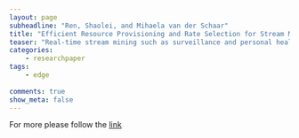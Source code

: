 ```yaml
---
layout: page
subheadline: "Ren, Shaolei, and Mihaela van der Schaar"
title: "Efficient Resource Provisioning and Rate Selection for Stream Mining in a Community Cloud"
teaser: "Real-time stream mining such as surveillance and personal health monitoring, which involves sophisticated mathematical operations, is computation-intensive and prohibitive for mobile devices due to the hardware/computation constraints. To satisfy the growing demand for stream mining in mobile networks, we propose to employ a cloud-based stream mining system in which the mobile devices send via wireless links unclassified media streams to the cloud for classification. We aim at minimizing the classification-energy cost, defined as an affine combination of classification cost and energy consumption at the cloud, subject to an average stream mining delay constraint (which is important in real-time applications). To address the challenge of time-varying wireless channel conditions without a priori information about the channel statistics, we develop an online algorithm in which the cloud operator can dynamically adjust its resource provisioning on the fly and the mobile devices can adapt their transmission rates to the instantaneous channel conditions. It is proved that, at the expense of increasing the average stream mining delay, the online algorithm achieves a classification-energy cost that can be pushed arbitrarily close to the minimum cost achieved by the optimal offline algorithm. Extensive simulations are conducted to validate the analysis."
categories:
    - researchpaper  
tags:
    - edge
      
comments: true
show_meta: false
---
```




For more please follow the [link](http://ieeexplore.ieee.org/xpl/articleDetails.jsp?arnumber=6413271)